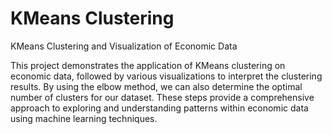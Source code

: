 # KMeans Clustering 
 KMeans Clustering and Visualization of Economic Data

This project demonstrates the application of KMeans clustering on economic data, followed by various visualizations to interpret the clustering results. By using the elbow method, we can also determine the optimal number of clusters for our dataset. These steps provide a comprehensive approach to exploring and understanding patterns within economic data using machine learning techniques.
